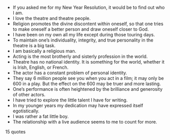  - If you asked me for my New Year Resolution, it would be to find out who I am.
 - I love the theatre and theatre people.
 - Religion promotes the divine discontent within oneself, so that one tries to make oneself a better person and draw oneself closer to God.
 - I have been on my own all my life except during those touring days.
 - To maintain one’s individuality, integrity, and true personality in the theatre is a big task.
 - I am basically a religious man.
 - Acting is the most brotherly and sisterly profession in the world.
 - Theatre has no national identity. It is something for the world, whether it is Irish, English, or French.
 - The actor has a constant problem of personal identity.
 - They say 6 million people see you when you act in a film; it may only be 600 in a play. But the effect on the 600 may be truer and more lasting.
 - One’s performance is often heightened by the brilliance and generosity of other actors.
 - I have tried to explore the little talent I have for writing.
 - In my younger years my dedication may have expressed itself egotistically.
 - I was rather a fat little boy.
 - The relationship with a live audience seems to me to count for more.

15 quotes
